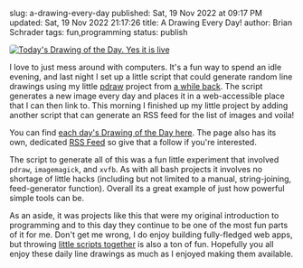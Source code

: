 slug: a-drawing-every-day
published: Sat, 19 Nov 2022 at 09:17 PM
updated: Sat, 19 Nov 2022 21:17:26 
title: A Drawing Every Day!
author: Brian Schrader
tags: fun,programming
status: publish

[<img
    alt="Today's Drawing of the Day. Yes it is live"
    src="https://home.brianschrader.com/drawing-of-the-day/latest.png"
    style="max-height: 300px; border-radius: 4px;"
    class="image-right"
/>][3]

I love to just mess around with computers. It's a fun way to spend an idle evening, and last night I set up a little script that could generate random line drawings using my little [pdraw][1] project from [a while back][2]. The script generates a new image every day and places it in a web-accessible place that I can then link to. This morning I finished up my little project by adding another script that can generate an RSS feed for the list of images and voila!

You can find [each day's Drawing of the Day here][3]. The page also has its own, dedicated [RSS Feed][4] so give that a follow if you're interested.

The script to generate all of this was a fun little experiment that involved `pdraw`, `imagemagick`, and `xvfb`. As with all bash projects it involves no shortage of little hacks (including but not limited to a manual, string-joining, feed-generator function). Overall its a great example of just how powerful simple tools can be.

As an aside, it was projects like this that were my original introduction to programming and to this day they continue to be one of the most fun parts of it for me. Don't get me wrong, I do enjoy building fully-fledged web apps, but throwing [little scripts together][5] is also a ton of fun. Hopefully you all enjoy these daily line drawings as much as I enjoyed making them available.

[1]: https://github.com/sonictherocketman/pdraw
[2]: https://brianschrader.com/archive/generating-deterministic-procedural-artwork-with-pdraw/
[3]: /archive/drawing-of-the-day
[4]: https://home.brianschrader.com/drawing-of-the-day/rss.xml
[5]: /archive/take-a-break-script-something/
